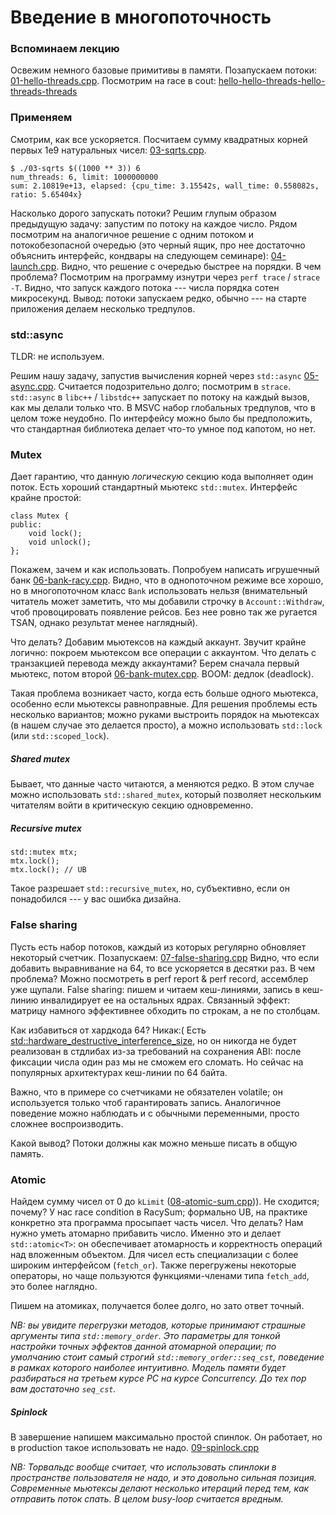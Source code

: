 # Введение в многопоточность
### Вспоминаем лекцию
Освежим немного базовые примитивы в памяти.
Позапускаем потоки: [01-hello-threads.cpp](01-hello-threads.cpp).
Посмотрим на race в cout: [hello-hello-threads-hello-threads-threads](02-racy-cout.cpp)

### Применяем
Смотрим, как все ускоряется.
Посчитаем сумму квадратных корней первых 1e9 натуральных чисел: [03-sqrts.cpp](03-sqrts.cpp).
```
$ ./03-sqrts $((1000 ** 3)) 6
num_threads: 6, limit: 1000000000
sum: 2.10819e+13, elapsed: {cpu_time: 3.15542s, wall_time: 0.558082s, ratio: 5.65404x}
```

Насколько дорого запускать потоки?
Решим глупым образом предыдущую задачу: запустим по потоку на каждое число.
Рядом посмотрим на аналогичное решение с одним потоком и потокобезопасной очередью (это черный ящик, про нее достаточно объяснить интерфейс, кондвары на следующем семинаре): [04-launch.cpp](04-launch.cpp).
Видно, что решение с очередью быстрее на порядки.
В чем проблема?
Посмотрим на программу изнутри через `perf trace` / `strace -T`.
Видно, что запуск каждого потока --- числа порядка сотен микросекунд.
Вывод: потоки запускаем редко, обычно --- на старте приложения делаем несколько тредпулов.

### std::async
TLDR: не используем.

Решим нашу задачу, запустив вычисления корней через `std::async` [05-async.cpp](05-async.cpp).
Считается подозрительно долго; посмотрим в `strace`.
`std::async` в `libc++` / `libstdc++` запускает по потоку на каждый вызов, как мы делали только что. В MSVC набор глобальных тредпулов, что в целом тоже неудобно.
По интерфейсу можно было бы предположить, что стандартная библиотека делает что-то умное под капотом, но нет.
### Mutex
Дает гарантию, что данную _логическую_ секцию кода выполняет один поток.
Есть хороший стандартный мьютекс `std::mutex`. Интерфейс крайне простой:
```
class Mutex {
public:
    void lock();
    void unlock();
};
```
Покажем, зачем и как использовать. Попробуем написать игрушечный банк [06-bank-racy.cpp](06-bank-racy.cpp).
Видно, что в однопоточном режиме все хорошо, но в многопоточном класс `Bank` использовать нельзя (внимательный читатель может заметить, что мы добавили строчку в `Account::Withdraw`, чтоб провоцировать появление рейсов. Без нее ровно так же ругается TSAN, однако результат менее наглядный).

Что делать? Добавим мьютексов на каждый аккаунт. Звучит крайне логично: покроем мьютексом все операции с
аккаунтом. Что делать с транзакцией перевода между аккаунтами? Берем сначала первый мьютекс, потом второй [06-bank-mutex.cpp](06-bank-mutex.cpp). BOOM: дедлок (deadlock). 

Такая проблема возникает часто, когда есть больше одного мьютекса, особенно если мьютексы равноправные.
Для решения проблемы есть несколько вариантов; можно руками выстроить порядок на мьютексах (в нашем случае это делается просто), а можно использовать `std::lock` (или `std::scoped_lock`).

##### Shared mutex
Бывает, что данные часто читаются, а меняются редко. В этом случае можно использовать `std::shared_mutex`,
который позволяет нескольким читателям войти в критическую секцию одновременно.

##### Recursive mutex
```
std::mutex mtx;
mtx.lock();
mtx.lock(); // UB
```
Такое разрешает `std::recursive_mutex`, но, субъективно, если он понадобился --- у вас ошибка дизайна.

### False sharing
Пусть есть набор потоков, каждый из которых регулярно обновляет некоторый счетчик.
Позапускаем: [07-false-sharing.cpp](07-false-sharing.cpp)
Видно, что если добавить выравнивание на 64, то все ускоряется в десятки раз. В чем проблема?
Можно посмотреть в perf report & perf record, ассемблер уже щупали.
False sharing: пишем и читаем кеш-линиями, запись в кеш-линию инвалидирует ее на остальных ядрах.
Связанный эффект: матрицу намного эффективнее обходить по строкам, а не по столбцам.

Как избавиться от хардкода 64? Никак:( Есть [std::hardware_destructive_interference_size](https://en.cppreference.com/w/cpp/thread/hardware_destructive_interference_size), но он никогда не будет реализован в стдлибах из-за требований на сохранения ABI: после фиксации числа один раз мы не сможем его сломать. Но сейчас на популярных архитектурах кеш-линии по 64 байта.

Важно, что в примере со счетчиками не обязателен volatile; он используется только чтоб гарантировать запись.
Аналогичное поведение можно наблюдать и с обычными переменными, просто сложнее воспроизводить.

Какой вывод? Потоки должны как можно меньше писать в общую память.

### Atomic
Найдем сумму чисел от 0 до `kLimit` ([08-atomic-sum.cpp](08-atomic-sum.cpp))). Не сходится; почему?
У нас race condition в RacySum; формально UB, на практике конкретно эта программа просыпает часть чисел.
Что делать? Нам нужно уметь атомарно прибавить число. Именно это и делает `std::atomic<T>`: он обеспечивает
атомарность и корректность операций над вложенным объектом.
Для чисел есть специализации с более широким интерфейсом (`fetch_or`).
Также перегружены некоторые операторы, но чаще пользуются функциями-членами
типа `fetch_add`, это более наглядно.

Пишем на атомиках, получается более долго, но зато ответ точный.

_NB: вы увидите перегрузки методов, которые принимают страшные аргументы типа `std::memory_order`.
Это параметры для тонкой настройки точных эффектов данной атомарной операции; по умолчанию стоит
самый строгий `std::memory_order::seq_cst`, поведение в рамках которого наиболее интуитивно.
Модель памяти будет разбираться на третьем курсе РС на курсе Concurrency.
До тех пор вам достаточно `seq_cst`._

##### Spinlock
В завершение напишем максимально простой спинлок.
Он работает, но в production такое использовать не надо.
[09-spinlock.cpp](09-spinlock.cpp)

_NB: Торвальдс вообще считает, что использовать спинлоки в пространстве пользователя не надо, и это
довольно сильная позиция. Современные мьютексы делают несколько итераций перед тем, как отправить поток спать. В целом busy-loop считается вредным._

